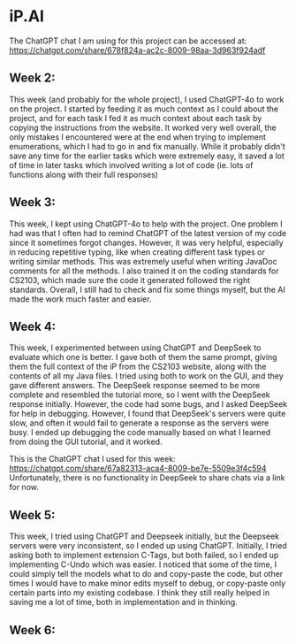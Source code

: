 # iP.AI
The ChatGPT chat I am using for this project can be accessed at: https://chatgpt.com/share/678f824a-ac2c-8009-98aa-3d963f924adf

## Week 2:
This week (and probably for the whole project), I used ChatGPT-4o to work on the project. I started by feeding it as much context as I could about the project, and for each task I fed it as much context about each task by copying the instructions from the website. It worked very well overall, the only mistakes I encountered were at the end when trying to implement enumerations, which I had to go in and fix manually. While it probably didn't save any time for the earlier tasks which were extremely easy, it saved a lot of time in later tasks which involved writing a lot of code (ie. lots of functions along with their full responses)

## Week 3:
This week, I kept using ChatGPT-4o to help with the project. One problem I had was that I often had to remind ChatGPT of the latest version of my code since it sometimes forgot changes. However, it was very helpful, especially in reducing repetitive typing, like when creating different task types or writing similar methods. This was extremely useful when writing JavaDoc comments for all the methods. I also trained it on the coding standards for CS2103, which made sure the code it generated followed the right standards. Overall, I still had to check and fix some things myself, but the AI made the work much faster and easier.

## Week 4:
This week, I experimented between using ChatGPT and DeepSeek to evaluate which one is better. I gave both of them the same prompt, giving them the full context of the iP from the CS2103 website, along with the contents of all my Java files. I tried using both to work on the GUI, and they gave different answers. The DeepSeek response seemed to be more complete and resembled the tutorial more, so I went with the DeepSeek response initially. However, the code had some bugs, and I asked DeepSeek for help in debugging. However, I found that DeepSeek's servers were quite slow, and often it would fail to generate a response as the servers were busy. I ended up debugging the code manually based on what I learned from doing the GUI tutorial, and it worked.

This is the ChatGPT chat I used for this week: https://chatgpt.com/share/67a82313-aca4-8009-be7e-5509e3f4c594
Unfortunately, there is no functionality in DeepSeek to share chats via a link for now.

## Week 5:
This week, I tried using ChatGPT and Deepseek initially, but the Deepseek servers were very inconsistent, so I ended up using ChatGPT. Initially, I tried asking both to implement extension C-Tags, but both failed, so I ended up implementing C-Undo which was easier. I noticed that some of the time, I could simply tell the models what to do and copy-paste the code, but other times I would have to make minor edits myself to debug, or copy-paste only certain parts into my existing codebase. I think they still really helped in saving me a lot of time, both in implementation and in thinking.

## Week 6:
